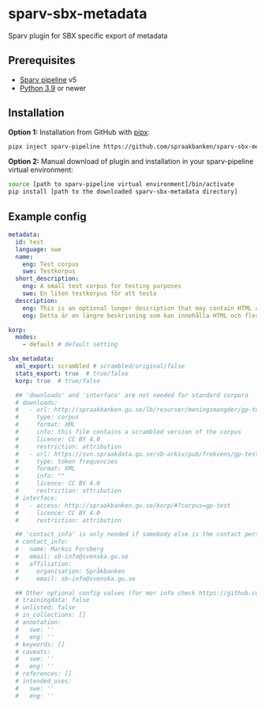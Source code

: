 # sparv-sbx-metadata
Sparv plugin for SBX specific export of metadata


## Prerequisites

* [Sparv pipeline](https://github.com/spraakbanken/sparv-pipeline) v5
* [Python 3.9](https://python.org/) or newer

## Installation

**Option 1:** Installation from GitHub with [pipx](https://pipx.pypa.io/):
```sh
pipx inject sparv-pipeline https://github.com/spraakbanken/sparv-sbx-metadata/archive/latest.tar.gz
```

**Option 2:** Manual download of plugin and installation in your sparv-pipeline virtual environment:
```sh
source [path to sparv-pipeline virtual environment]/bin/activate
pip install [path to the downloaded sparv-sbx-metadata directory]
```


## Example config
```yaml
metadata:
  id: test
  language: swe
  name:
    eng: Test corpus
    swe: Testkorpus
  short_description:
    eng: A small test corpus for testing purposes
    swe: En liten testkorpus för att testa
  description:
    eng: This is an optional longer description that may contain HTML and multiple sentences.
    eng: Detta är en längre beskrivning som kan innehålla HTML och flera meningar.

korp:
  modes:
    - default # default setting

sbx_metadata:
  xml_export: scrambled # scrambled/original/false
  stats_export: true  # true/false
  korp: true  # true/false

  ## 'downloads' and 'interface' are not needed for standard corpora
  # downloads:
  #   - url: http://spraakbanken.gu.se/lb/resurser/meningsmangder/gp-test.xml.bz2
  #     type: corpus
  #     format: XML
  #     info: this file contains a scrambled version of the corpus
  #     licence: CC BY 4.0
  #     restriction: attribution
  #   - url: https://svn.spraakdata.gu.se/sb-arkiv/pub/frekvens/gp-test.csv
  #     type: token frequencies
  #     format: XML
  #     info: ""
  #     licence: CC BY 4.0
  #     restriction: attribution
  # interface:
  #   - access: http://spraakbanken.gu.se/korp/#?corpus=gp-test
  #     licence: CC BY 4.0
  #     restriction: attribution

  ## 'contact_info' is only needed if somebody else is the contact person for the corpus
  # contact_info:
  #   name: Markus Forsberg
  #   email: sb-info@svenska.gu.se
  #   affiliation:
  #     organisation: Språkbanken
  #     email: sb-info@svenska.gu.se

  ## Other optional config values (for mor info check https://github.com/spraakbanken/metadata/blob/main/yaml_templates/corpus.yaml)
  # trainingdata: false
  # unlisted: false
  # in_collections: []
  # annotation:
  #   swe: ''
  #   eng: ''
  # keywords: []
  # caveats:
  #   swe: ''
  #   eng: ''
  # references: []
  # intended_uses:
  #   swe: ''
  #   eng: ''
```
